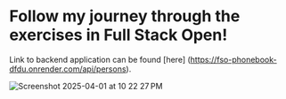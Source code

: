 # Follow my journey through the exercises in Full Stack Open!

Link to backend application can be found [here] (https://fso-phonebook-dfdu.onrender.com/api/persons).

![Screenshot 2025-04-01 at 10 22 27 PM](https://github.com/user-attachments/assets/d2630400-40e3-4a97-ba16-fc006c4fb42f)
